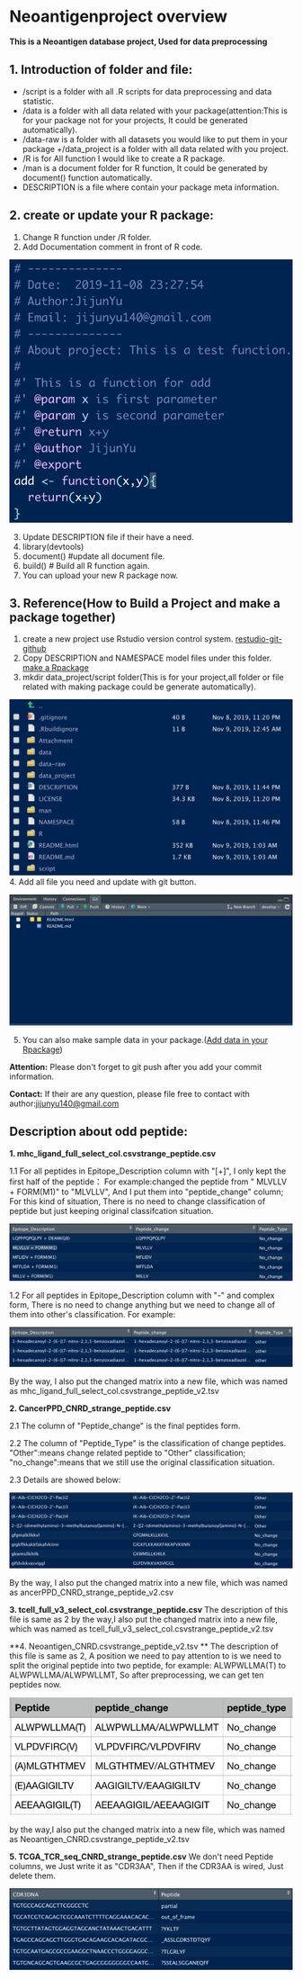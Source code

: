 # Neoantigenproject overview
**This is a Neoantigen database project, Used for data preprocessing**

## 1. Introduction of folder and file:
+ /script is a folder with all .R scripts for data preprocessing and data statistic.
+ /data is a folder with all data related with your package(attention:This is for your package not for your projects, It could be generated automatically).
+ /data-raw is a folder with all datasets you would like to put them in your package
+/data_project is a folder with all data related with you project.
+ /R is for All function I would like to create a R package.
+ /man is a document folder for R function, It could be generated by document() function automatically.
+ DESCRIPTION is a file where contain your package meta information.


## 2. create or update your R package:
1. Change R function under /R folder.
2. Add Documentation comment in front of R code.  

![](./Attachment/Rcomment.png)  

3. Update DESCRIPTION file if their have a need.
4. library(devtools)
5. document() #update all document file.
6. build() # Build all R function again.
7. You can upload your new R package now.  

## 3. Reference(How to Build a Project and make a package together)

1. create a new project use Rstudio version control system.
[restudio-git-github](https://happygitwithr.com/rstudio-git-github.html)
2. Copy DESCRIPTION and NAMESPACE model files under this folder.
[make a Rpackage](https://www.davekleinschmidt.com/r-packages/)
3. mkdir data_project/script folder(This is for your project,all folder or file related with making package could be generate automatically).  

![](./Attachment/projectfile.png)
4. Add all file you need and update with git button.  

![](./Attachment/Rstudiogit.png)

5. You can also make sample data in your package.([Add data in your Rpackage](https://www.davekleinschmidt.com/r-packages/))

**Attention:** Please don't forget to git push after you add your commit information.  

**Contact:** If their are any question, please file free to contact with author:jijunyu140@gmail.com




## Description about odd peptide:
**1. mhc_ligand_full_select_col.csvstrange_peptide.csv**

1.1 For all peptides in Epitope_Description column with "[+]", I only kept the first half of the peptide： For example:changed the peptide from "	MLVLLV + FORM(M1)" to "MLVLLV", And I put them into "peptide_change" column; For this kind of situation, There is no need to change classification of peptide but just keeping original classifcation situation.  

![](./Attachment/odd_peptide2.png)  

1.2 For all peptides in Epitope_Description column with "-" and complex form, There is no need to change anything but we need to change all of them into other's classification. For example:  

![](./Attachment/odd_peptide1.png)  

By the way, I also put the changed matrix into a new file, which was named as mhc_ligand_full_select_col.csvstrange_peptide_v2.tsv  

**2. CancerPPD_CNRD_strange_peptide.csv**

2.1 The column of "Peptide_change" is the final peptides form.  

2.2 The column of "Peptide_Type" is the classification of change peptides. "Other":means change related peptide to "Other" classification; "no_change":means that we still use the original classification situation.  

2.3 Details are showed below:  

![](./Attachment/CancerPPD_oddpeptide1.png)  

By the way, I also put the changed matrix into a new file, which was named as ancerPPD_CNRD_strange_peptide_v2.csv  

**3. tcell_full_v3_select_col.csvstrange_peptide.csv**
The description of this file is same as 2
by the way,I also put the changed matrix into a new file, which was named as tcell_full_v3_select_col.csvstrange_peptide_v2.tsv  

**4. Neoantigen_CNRD.csvstrange_peptide_v2.tsv **
The description of this file is same as 2, A position we need to pay attention to is we need to split the original peptide into two peptide, for example: ALWPWLLMA(T) to ALWPWLLMA/ALWPWLLMT, So after preprocessing, we can get ten peptides now.  

![](./Attachment/Neoantigen_oddpeptide.png)  

by the way,I also put the changed matrix into a new file, which was named as  Neoantigen_CNRD.csvstrange_peptide_v2.tsv 

**5. TCGA_TCR_seq_CNRD_strange_peptide.csv**
We don't need Peptide columns, we Just write it as "CDR3AA", Then if the CDR3AA is wired, Just delete them.

![](./Attachment/TCGA.png)
